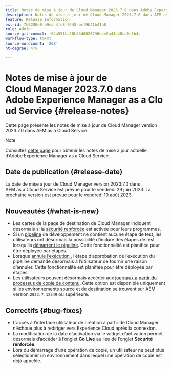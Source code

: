 ```yaml
---
title: Notes de mise à jour de Cloud Manager 2023.7.0 dans Adobe Experience Manager as a Cloud Service
description: Notes de mise à jour de Cloud Manager 2023.7.0 dans AEM as a Cloud Service.
feature: Release Information
exl-id: 7b6280e8-b9cd-4fc8-9f48-ecf9b41b41b8
role: Admin
source-git-commit: f64a551bc18b53d0026736ece2a44e48cd0cfb4c
workflow-type: tm+mt
source-wordcount: '268'
ht-degree: 47%

---
```


# Notes de mise à jour de Cloud Manager 2023.7.0 dans Adobe Experience Manager as a Cloud Service {#release-notes}

Cette page présente les notes de mise à jour de Cloud Manager version 2023.7.0 dans AEM as a Cloud Service.

>[!NOTE]
>
>Consultez [cette page](/help/release-notes/release-notes-cloud/release-notes-current.md) pour obtenir les notes de mise à jour actuelle d’Adobe Experience Manager as a Cloud Service.

## Date de publication {#release-date}

La date de mise à jour de Cloud Manager version 2023.7.0 dans AEM as a Cloud Service est prévue pour le vendredi 29 juin 2023. La prochaine version est prévue pour le vendredi 10 août 2023.

## Nouveautés {#what-is-new}

* Les cartes de la page de destination de Cloud Manager indiquent désormais si la [sécurité renforcée](/help/implementing/cloud-manager/getting-access-to-aem-in-cloud/creating-production-programs.md) est activée pour leurs programmes.
* Si un [pipeline](/help/implementing/cloud-manager/configuring-pipelines/introduction-ci-cd-pipelines.md) de développement ne contient aucune étape de test, les utilisateurs ont désormais la possibilité d’inclure des étapes de test lorsqu’ils [démarrent le pipeline](/help/implementing/cloud-manager/configuring-pipelines/managing-pipelines.md#running-pipelines). Cette fonctionnalité est planifiée pour être déployée par étapes.
* Lorsque [ annule l’exécution ](/help/implementing/cloud-manager/configuring-pipelines/managing-pipelines.md#view-details), l’étape d’approbation de l’exécution du pipeline demande désormais à l’utilisateur de fournir une raison d’annuler. Cette fonctionnalité est planifiée pour être déployée par étapes.
* Les utilisateurs peuvent désormais accéder aux [journaux à partir du processus de copie de contenu](/help/implementing/developing/tools/content-copy.md#accessing-logs). Cette option est disponible uniquement si les environnements source et de destination se trouvent sur AEM version `2023.7.12549` ou supérieure.

## Correctifs {#bug-fixes}

* L’accès à l’interface utilisateur de création à partir de Cloud Manager n’échoue plus à rediriger vers Experience Cloud après la connexion.
* La modification de la date d’activation via le widget d’activation permet désormais d’accéder à l’onglet **Go Live** au lieu de l’onglet **Sécurité renforcée**.
* Lors du démarrage d’une opération de copie, un utilisateur ne peut plus sélectionner un environnement dans lequel une opération de copie est déjà appelée.
